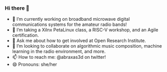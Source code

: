 ### Hi there 👋
- 🔭 I’m currently working on broadband microwave digital communications systems for the amateur radio bands!
- 🌱 I’m taking a Xilnx PetaLinux class, a RISC-V workshop, and an Agile certification. 
- 💬 Ask me about how to get involved at Open Research Institute.
- 👯 I’m looking to collaborate on algorithmic music composition, machine learning in the radio environment, and more.
- 📫 How to reach me: @abraxas3d on twitter!
- 😄 Pronouns: she/her



<!--
**Abraxas3d/Abraxas3d** is a ✨ _special_ ✨ repository because its `README.md` (this file) appears on your GitHub profile.

Here are some ideas to get you started:

- 🔭 I’m currently working on ...
- 🌱 I’m currently learning ...
- 👯 I’m looking to collaborate on ...
- 🤔 I’m looking for help with ...
- 💬 Ask me about ...
- 📫 How to reach me: ...
- 😄 Pronouns: ...
- ⚡ Fun fact: ...
-->

